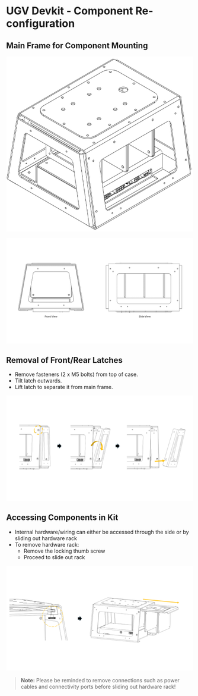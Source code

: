 # UGV Devkit - Component Re-configuration

## Main Frame for Component Mounting

![](../img/base_iso.png)

![](../img/dimensions.png)

## Removal of Front/Rear Latches
- Remove fasteners (2 x M5 bolts) from top of case.
- Tilt latch outwards.
- Lift latch to separate it from main frame.

![](../img/front_plate.png)

## Accessing Components in Kit
- Internal hardware/wiring can either be accessed through the side or by sliding out hardware rack
- To remove hardware rack:
    - Remove the locking thumb screw
    - Proceed to slide out rack

![](../img/rails.png)

> **Note:** Please be reminded to remove connections such as power cables and connectivity ports before sliding out hardware rack!
